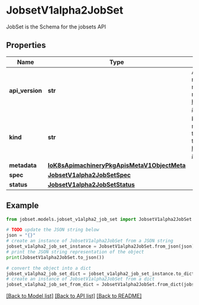 # JobsetV1alpha2JobSet

JobSet is the Schema for the jobsets API

## Properties

Name | Type | Description | Notes
------------ | ------------- | ------------- | -------------
**api_version** | **str** | APIVersion defines the versioned schema of this representation of an object. Servers should convert recognized schemas to the latest internal value, and may reject unrecognized values. More info: https://git.k8s.io/community/contributors/devel/sig-architecture/api-conventions.md#resources | [optional] 
**kind** | **str** | Kind is a string value representing the REST resource this object represents. Servers may infer this from the endpoint the client submits requests to. Cannot be updated. In CamelCase. More info: https://git.k8s.io/community/contributors/devel/sig-architecture/api-conventions.md#types-kinds | [optional] 
**metadata** | [**IoK8sApimachineryPkgApisMetaV1ObjectMeta**](IoK8sApimachineryPkgApisMetaV1ObjectMeta.md) |  | [optional] 
**spec** | [**JobsetV1alpha2JobSetSpec**](JobsetV1alpha2JobSetSpec.md) |  | [optional] 
**status** | [**JobsetV1alpha2JobSetStatus**](JobsetV1alpha2JobSetStatus.md) |  | [optional] 

## Example

```python
from jobset.models.jobset_v1alpha2_job_set import JobsetV1alpha2JobSet

# TODO update the JSON string below
json = "{}"
# create an instance of JobsetV1alpha2JobSet from a JSON string
jobset_v1alpha2_job_set_instance = JobsetV1alpha2JobSet.from_json(json)
# print the JSON string representation of the object
print(JobsetV1alpha2JobSet.to_json())

# convert the object into a dict
jobset_v1alpha2_job_set_dict = jobset_v1alpha2_job_set_instance.to_dict()
# create an instance of JobsetV1alpha2JobSet from a dict
jobset_v1alpha2_job_set_from_dict = JobsetV1alpha2JobSet.from_dict(jobset_v1alpha2_job_set_dict)
```
[[Back to Model list]](../README.md#documentation-for-models) [[Back to API list]](../README.md#documentation-for-api-endpoints) [[Back to README]](../README.md)


